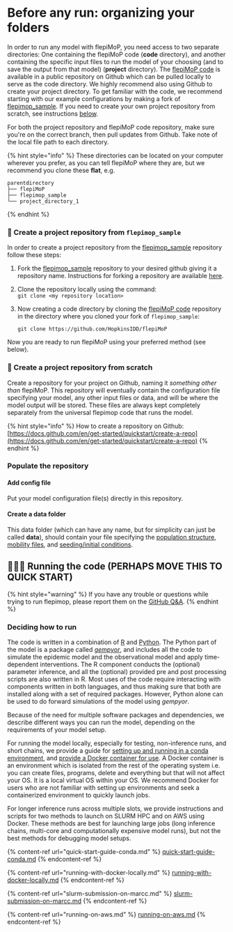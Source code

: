 # Before any run: organizing your folders

In order to run any model with flepiMoP, you need access to two separate directories: One containing the flepiMoP code (**code** directory), and another containing the specific input files to run the model of your choosing (and to save the output from that model) (**project** directory). The [flepiMoP code](https://github.com/HopkinsIDD/flepiMoP) is available in a public repository on Github which can be pulled locally to serve as the code directory. We highly recommend also using Github to create your project directory. To get familiar with the code, we recommend starting with our example configurations by making a fork of  [flepimop\_sample](https://github.com/HopkinsIDD/flepimop\_sample). If you need to create your own project repository from scratch, see instructions [below](before-any-run.md#create-a-project-repository).

For both the project repository and flepiMoP code repository, make sure you're on the correct branch, then pull updates from Github. Take note of the local file path to each directory.

{% hint style="info" %}
These directories can be located on your computer wherever you prefer, as you can tell flepiMoP where they are, but we recommend you clone these **flat**, e.g.

```
parentdirectory
├── flepiMoP
├── flepimop_sample
└── project_directory_1
```
{% endhint %}

### 📂 Create a project repository from `flepimop_sample`&#x20;

In order to create a project repository from the [flepimop\_sample](https://github.com/HopkinsIDD/flepimop\_sample) repository follow these steps:

1. Fork the  [flepimop\_sample](https://github.com/HopkinsIDD/flepimop\_sample) repository to your desired github giving it a repository name. Instructions for forking a repository are available [here](https://docs.github.com/en/get-started/quickstart/fork-a-repo).
2. Clone the repository locally using the command:\
   `git clone <my repository location>`
3.  Now creating a code directory by cloning the [flepiMoP code](https://github.com/HopkinsIDD/flepiMoP) repository in the directory where you cloned your fork of `flepimop_sample`:

    `git clone https://github.com/HopkinsIDD/flepiMoP`

Now you are ready to run flepiMoP using your preferred method (see below).

### 📂 Create a project repository from scratch

Create a repository for your project on Github, naming it _something other than_ flepiMoP. This repository will eventually contain the configuration file specifying your model, any other input files or data, and will be where the model output will be stored. These files are always kept completely separately from the universal flepimop code that runs the model.&#x20;

{% hint style="info" %}
How to create a repository on Github: [https://docs.github.com/en/get-started/quickstart/create-a-repo](https://docs.github.com/en/get-started/quickstart/create-a-repo)
{% endhint %}

### Populate the repository

#### Add config file

Put your model configuration file(s) directly in this repository.

#### Create a data folder

This data folder (which can have any name, but for simplicity can just be called **data**), should contain your file specifying the [population structure, mobility files](../gempyor/model-implementation/specifying-population-structure.md), and [seeding/initial conditions](../gempyor/model-implementation/specifying-initial-conditions-and-seeding.md).&#x20;

## 🏃🏽‍♀️ Running the code (PERHAPS MOVE THIS TO QUICK START)

{% hint style="warning" %}
If you have any trouble or questions while trying to run flepimop, please report them on the [GitHub Q\&A](https://github.com/HopkinsIDD/flepiMoP/discussions/categories/q-a).
{% endhint %}

### Deciding how to run

The code is written in a combination of [R](https://www.r-project.org/) and [Python](https://www.python.org/). The Python part of the model is a package called [_gempyor_](../gempyor/model-description.md), and includes all the code to simulate the epidemic model and the observational model and apply time-dependent interventions. The R component conducts the (optional) parameter inference, and all the (optional) provided pre and post processing scripts are also written in R. Most uses of the code require interacting with components written in both languages, and thus making sure that both are installed along with a set of required packages. However, Python alone can be used to do forward simulations of the model using _gempyor_.&#x20;

Because of the need for multiple software packages and dependencies, we describe different ways you can run the model, depending on the requirements of your model setup. &#x20;

For running the model locally, especially for testing, non-inference runs, and short chains, we provide a guide for [setting up and running in a conda environment](quick-start-guide-conda.md), and [provide a Docker container for use](running-with-docker-locally.md). A Docker container is an environment which is isolated from the rest of the operating system i.e. you can create files, programs, delete and everything but that will not affect your OS. It is a local virtual OS within your OS. We recommend Docker for users who are not familiar with setting up environments and seek a containerized environment to quickly launch jobs.&#x20;

For longer inference runs across multiple slots, we provide instructions and scripts for two methods to launch on SLURM HPC and on AWS using Docker. These methods are best for launching large jobs (long inference chains, multi-core and computationally expensive model runs), but not the best methods for debugging model setups.



{% content-ref url="quick-start-guide-conda.md" %}
[quick-start-guide-conda.md](quick-start-guide-conda.md)
{% endcontent-ref %}

{% content-ref url="running-with-docker-locally.md" %}
[running-with-docker-locally.md](running-with-docker-locally.md)
{% endcontent-ref %}

{% content-ref url="slurm-submission-on-marcc.md" %}
[slurm-submission-on-marcc.md](slurm-submission-on-marcc.md)
{% endcontent-ref %}

{% content-ref url="running-on-aws.md" %}
[running-on-aws.md](running-on-aws.md)
{% endcontent-ref %}
